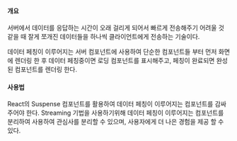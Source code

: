 #### 개요
서버에서 데이터를 응답하는 시간이 오래 걸리게 되어서 빠르게 전송해주기 어려울 것 같을 때 잘게 쪼개진 데이터들을 하나씩 클라이언트에게 전송하는 기술이다.

데이터 페칭이 이루어지는 서버 컴포넌트에 사용하여 단순한 컴포넌트들 부터 먼저 화면에 렌더링 한 후 데이터 페칭중이면 로딩 컴포넌트를 표시해주고, 페칭이 완료되면 완성된 컴포넌트를 렌더링 한다.

#### 사용법
React의 Suspense 컴포넌트를 활용하여 데이터 페칭이 이루어지는 컴포넌트를 감싸주어야 한다.
Streaming 기법을 사용하기위해 데이터 페칭이 이루어지는 컴포넌트를 분리하여 사용하여 관심사를 분리할 수 있으며, 사용자에게 더 나은 경험을 제공 할 수 있다.